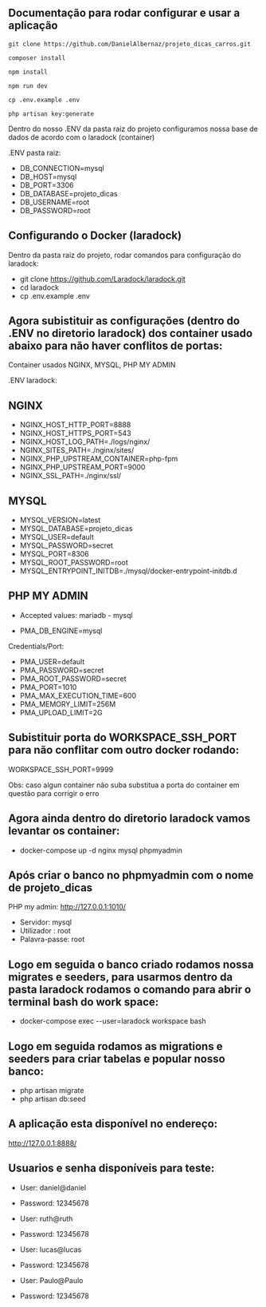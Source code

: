 ## Documentação para rodar configurar e usar a aplicação

```
git clone https://github.com/DanielAlbernaz/projeto_dicas_carros.git
```
```
composer install
```
```
npm install
```
```
npm run dev
```
```
cp .env.example .env
```
```
php artisan key:generate
```

Dentro do nosso .ENV da pasta raiz do projeto configuramos nossa base de dados de acordo com o laradock (container)

.ENV pasta raiz:

- DB_CONNECTION=mysql
- DB_HOST=mysql
- DB_PORT=3306
- DB_DATABASE=projeto_dicas
- DB_USERNAME=root
- DB_PASSWORD=root

## Configurando o Docker (laradock)
Dentro da pasta raiz do projeto, rodar comandos para configuração do laradock:

- git clone https://github.com/Laradock/laradock.git
- cd laradock
- cp .env.example .env

## Agora subistituir as configurações (dentro do .ENV no diretorio laradock) dos container usado abaixo para não haver conflitos de portas:


Container usados NGINX, MYSQL, PHP MY ADMIN

.ENV laradock:
## NGINX 

- NGINX_HOST_HTTP_PORT=8888
- NGINX_HOST_HTTPS_PORT=543
- NGINX_HOST_LOG_PATH=./logs/nginx/
- NGINX_SITES_PATH=./nginx/sites/
- NGINX_PHP_UPSTREAM_CONTAINER=php-fpm
- NGINX_PHP_UPSTREAM_PORT=9000
- NGINX_SSL_PATH=./nginx/ssl/

## MYSQL 

- MYSQL_VERSION=latest
- MYSQL_DATABASE=projeto_dicas
- MYSQL_USER=default
- MYSQL_PASSWORD=secret
- MYSQL_PORT=8306
- MYSQL_ROOT_PASSWORD=root
- MYSQL_ENTRYPOINT_INITDB=./mysql/docker-entrypoint-initdb.d

## PHP MY ADMIN 

-  Accepted values: mariadb - mysql

- PMA_DB_ENGINE=mysql

 Credentials/Port:

- PMA_USER=default
- PMA_PASSWORD=secret
- PMA_ROOT_PASSWORD=secret
- PMA_PORT=1010
- PMA_MAX_EXECUTION_TIME=600
- PMA_MEMORY_LIMIT=256M
- PMA_UPLOAD_LIMIT=2G

## Subistituir porta do WORKSPACE_SSH_PORT para não conflitar com outro docker rodando:

WORKSPACE_SSH_PORT=9999

Obs: caso algun container não suba substitua a porta do container em questão para corrigir o erro

## Agora ainda dentro do diretorio laradock vamos levantar os container: 

- docker-compose up -d nginx mysql phpmyadmin 

## Após criar o banco no phpmyadmin com o nome de projeto_dicas

PHP my admin: http://127.0.0.1:1010/

- Servidor: mysql
- Utilizador : root
- Palavra-passe: root

## Logo em seguida o banco criado rodamos nossa migrates e seeders, para usarmos dentro da pasta laradock rodamos o comando para abrir o terminal bash do work space:

- docker-compose exec --user=laradock workspace bash

## Logo em seguida rodamos as migrations e seeders para criar tabelas e popular nosso banco:

- php artisan migrate 
- php artisan db:seed

## A aplicação esta disponível no endereço: 

http://127.0.0.1:8888/

## Usuarios e senha disponíveis para teste:

- User: daniel@daniel
- Password: 12345678

- User: ruth@ruth
- Password: 12345678

- User: lucas@lucas
- Password: 12345678

- User: Paulo@Paulo
- Password: 12345678



